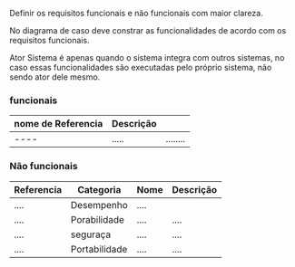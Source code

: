 Definir os requisitos funcionais e não funcionais com maior clareza.

No diagrama de caso deve constrar as funcionalidades de acordo com os requisitos funcionais.

Ator Sistema é apenas quando o sistema integra com outros sistemas, no caso essas funcionalidades são executadas pelo próprio sistema, não sendo ator dele mesmo.


### funcionais 
| nome de Referencia  | Descrição | |
|------|---------|---------|
|----  |.....|........|




### Não funcionais 
| Referencia  | Categoria | Nome | Descrição|
|------|---------|---------|-------|
|.... | Desempenho |.... |
|.... | Porabilidade | .... |  ....|
|.... | seguraça | .... |  ....|
|.... | Portabilidade| .... |  ....|
